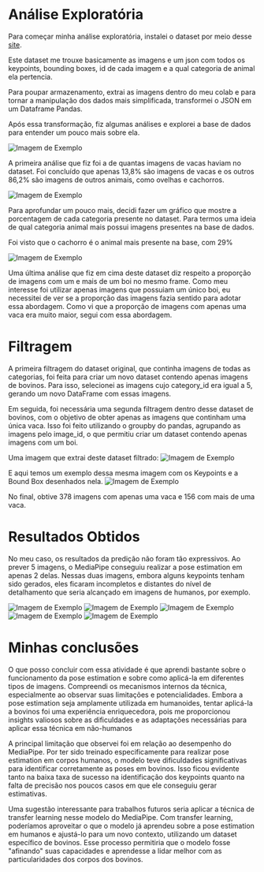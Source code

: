 # Análise Exploratória
Para começar minha análise exploratória, instalei o dataset por meio desse [site](https://www.kaggle.com/datasets/bloodaxe/animal-pose-dataset).

Este dataset me trouxe basicamente as imagens e um json com todos os keypoints, bounding boxes, id de cada imagem e a qual categoria de animal ela pertencia.

Para poupar armazenamento, extrai as imagens dentro do meu colab e para tornar a manipulação dos dados mais simplificada, transformei o JSON em um Dataframe Pandas.

Após essa transformação, fiz algumas análises e explorei a base de dados para entender um pouco mais sobre ela.

![Imagem de Exemplo](./img/proportion_cows.png)

A primeira análise que fiz foi a de quantas imagens de vacas haviam no dataset. Foi concluído que apenas 13,8% são imagens de vacas e os outros 86,2% são imagens de outros animais, como ovelhas e cachorros.

![Imagem de Exemplo](./img/proportion_all_animals.png)

Para aprofundar um pouco mais, decidi fazer um gráfico que mostre a porcentagem de cada categoria presente no dataset. Para termos uma ideia de qual categoria animal mais possui imagens presentes na base de dados.

Foi visto que o cachorro é o animal mais presente na base, com 29%

![Imagem de Exemplo](./img/cow_one.png)

Uma última análise que fiz em cima deste dataset diz respeito a proporção de imagens com um e mais de um boi no mesmo frame. Como meu interesse foi utilizar apenas imagens que possuiam um único boi, eu necessitei de ver se a proporção das imagens fazia sentido para adotar essa abordagem. Como vi que a proporção de imagens com apenas uma vaca era muito maior, segui com essa abordagem.

# Filtragem
A primeira filtragem do dataset original, que continha imagens de todas as categorias, foi feita para criar um novo dataset contendo apenas imagens de bovinos. Para isso, selecionei as imagens cujo category_id era igual a 5, gerando um novo DataFrame com essas imagens.

Em seguida, foi necessária uma segunda filtragem dentro desse dataset de bovinos, com o objetivo de obter apenas as imagens que continham uma única vaca. Isso foi feito utilizando o groupby do pandas, agrupando as imagens pelo image_id, o que permitiu criar um dataset contendo apenas imagens com um boi.

Uma imagem que extrai deste dataset filtrado:
![Imagem de Exemplo](./img/frame_new_data_set.png)

E aqui temos um exemplo dessa mesma imagem com os Keypoints e a Bound Box desenhados nela.
![Imagem de Exemplo](./img/frame_annotation.png)

No final, obtive 378 imagens com apenas uma vaca e 156 com mais de uma vaca. 

# Resultados Obtidos
No meu caso, os resultados da predição não foram tão expressivos. Ao prever 5 imagens, o MediaPipe conseguiu realizar a pose estimation em apenas 2 delas. Nessas duas imagens, embora alguns keypoints tenham sido gerados, eles ficaram incompletos e distantes do nível de detalhamento que seria alcançado em imagens de humanos, por exemplo.

![Imagem de Exemplo](./img/cow_1.png)
![Imagem de Exemplo](./img/cow_2.png)
![Imagem de Exemplo](./img/cow_3.png)
![Imagem de Exemplo](./img/cow_4.png)
![Imagem de Exemplo](./img/cow_5.png)

# Minhas conclusões
O que posso concluir com essa atividade é que aprendi bastante sobre o funcionamento da pose estimation e sobre como aplicá-la em diferentes tipos de imagens. Compreendi os mecanismos internos da técnica, especialmente ao observar suas limitações e potencialidades. Embora a pose estimation seja amplamente utilizada em humanoides, tentar aplicá-la a bovinos foi uma experiência enriquecedora, pois me proporcionou insights valiosos sobre as dificuldades e as adaptações necessárias para aplicar essa técnica em não-humanos

A principal limitação que observei foi em relação ao desempenho do MediaPipe. Por ter sido treinado especificamente para realizar pose estimation em corpos humanos, o modelo teve dificuldades significativas para identificar corretamente as poses em bovinos. Isso ficou evidente tanto na baixa taxa de sucesso na identificação dos keypoints quanto na falta de precisão nos poucos casos em que ele conseguiu gerar estimativas.

Uma sugestão interessante para trabalhos futuros seria aplicar a técnica de transfer learning nesse modelo do MediaPipe. Com transfer learning, poderíamos aproveitar o que o modelo já aprendeu sobre a pose estimation em humanos e ajustá-lo para um novo contexto, utilizando um dataset específico de bovinos. Esse processo permitiria que o modelo fosse "afinando" suas capacidades e aprendesse a lidar melhor com as particularidades dos corpos dos bovinos.